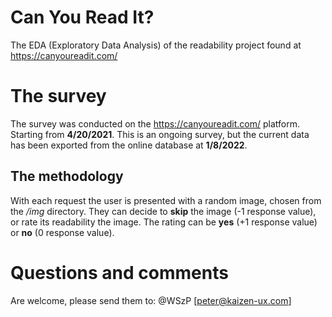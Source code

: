 # Can You Read It?
The EDA (Exploratory Data Analysis) of the readability project found at https://canyoureadit.com/

# The survey 
The survey was conducted on the https://canyoureadit.com/ platform.
Starting from **4/20/2021**. 
This is an ongoing survey, but the current data has been exported from the online database at **1/8/2022**.

## The methodology
With each request the user is presented with a random image, chosen from the */img* directory. 
They can decide to **skip** the image (-1 response value), or rate its readability the image. 
The rating can be **yes** (+1 response value) or **no** (0 response value). 

# Questions and comments
Are welcome, please send them to: @WSzP [peter@kaizen-ux.com]